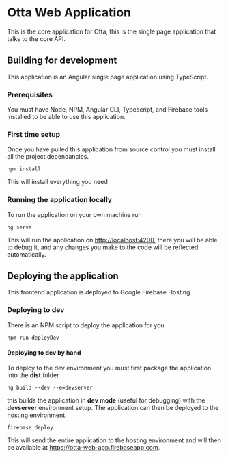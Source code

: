 # Otta Web Application

This is the core application for Otta, this is the single page application that talks to the core API.

## Building for development
This application is an Angular single page application using TypeScript.

### Prerequisites
You must have Node, NPM, Angular CLI, Typescript, and Firebase tools installed to be able to use this application.

### First time setup

Once you have pulled this application from source control you must install all the project dependancies.

```npm install```

This will install everything you need

### Running the application locally
To run the application on your own machine run

```ng serve```

This will run the application on <http://localhost:4200>, there you will be able to debug it, and any changes you make to the code will be reflected automatically.

## Deploying the application
This frontend application is deployed to Google Firebase Hosting

### Deploying to dev
There is an NPM script to deploy the application for you

```npm run deployDev```

#### Deploying to dev by hand
To deploy to the dev environment you must first package the application into the **dist** folder.

```ng build --dev --e=devserver```

this builds the application in **dev mode** (useful for debugging) with the **devserver** environment setup. The application can then be deployed to the hosting environment.

```firebase deploy```

This will send the entire application to the hosting environment and will then be available at <https://otta-web-app.firebaseapp.com>.
